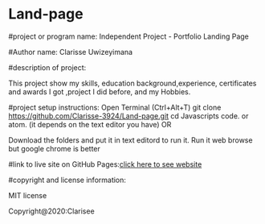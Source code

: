 # Land-page
#project or program name:
Independent Project - Portfolio Landing Page

#Author name: Clarisse Uwizeyimana

#description of project:

This project show my skills, education background,experience, certificates and awards I got ,project I did before, and my Hobbies.

#project setup instructions: 
Open Terminal (Ctrl+Alt+T) git clone https://github.com/Clarisse-3924/Land-page.git cd Javascripts code. or atom. (it depends on the text editor you have) OR

Download the folders and put it in text editord to run it. Run it web browse but google chrome is better

#link to live site on GitHub Pages:[click here to see website](https://clarisse-3924.github.io/Land-page/)

#copyright and license information:

MIT license

Copyright@2020:Clarisee


